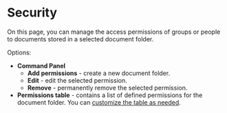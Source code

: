 # Security
   
On this page, you can manage the access permissions of groups or people to documents stored in a selected document folder.
   
Options:
   
- **Command Panel**
    - **Add permissions** - create a new document folder.
    - **Edit** - edit the selected permission.
    - **Remove** - permanently remove the selected permission.
- **Permissions table** - contains a list of defined permissions for the document folder. You can [customize the table as needed](../../../../../../alvao-asset-management/working-with-tables).
